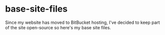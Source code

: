 # base-site-files
Since my website has moved to BitBucket hosting, I've decided to keep part of the site open-source so here's my base site files.
